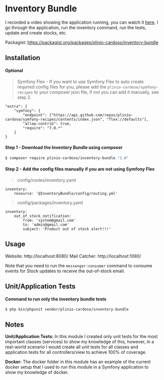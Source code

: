 
# Inventory Bundle

I recorded a video showing the application running, you can watch it [here](https://www.youtube.com/watch?v=FNidmKk1OOs).
I go through the application, run the inventory command, run the tests, update and create stocks, etc.

Packagist: https://packagist.org/packages/plinio-cardoso/inventory-bundle

## Installation

#### Optional

>  Symfony Flex - If you want to use Symfony Flex to auto create required config files for you, please add the `plinio-cardoso/symfony-recipes` to your composer json file, if not you can add it manually, see step 2.

```
"extra": {  
    "symfony": {
        "endpoint": ["https://api.github.com/repos/plinio-cardoso/symfony-recipes/contents/index.json", "flex://defaults"],
        "allow-contrib": true,
        "require": "7.0.*"
    }  
}
```
#### Step 1 - Download the Inventory Bundle using composer

```bash  
$ composer require plinio-cardoso/inventory-bundle "1.0"
```

#### Step 2 - Add the config files manually if you are not using Symfony Flex

> config/routes/inventory.yaml
```
inventory:  
    resource: '@InventoryBundle/config/routing.yml'
```

> config/packages/inventory.yaml
```
inventory:  
    out_of_stock_notification:  
        from: 'system@gmail.com'  
        to: 'admin@gmail.com'  
        subject: 'Product out of stock alert!!!'
```

## Usage

Website: http://localhost:8080/
Mail Catcher: http://localhost:1080/

Note that you need to run the `messenger:consumer` command to consume events for Stock updates to receive the out-of-stock email.

## Unit/Application Tests

#### Command to run only the inventory bundle tests
```
$ php bin/phpunit vendor/plinio-cardoso/inventory-bundle
```

## Notes

**Unit/Application Tests:** In this module I created only unit tests for the most important classes (services) to show my knowledge of this, however, in a real-world scenario I would create all unit tests for all classes and application tests for all controllers/view to achieve 100% of coverage.

**Docker:** The docker folder in this module has an example of the current docker setup that I used to run this module in a Symfony application to show my knowledge of docker.
